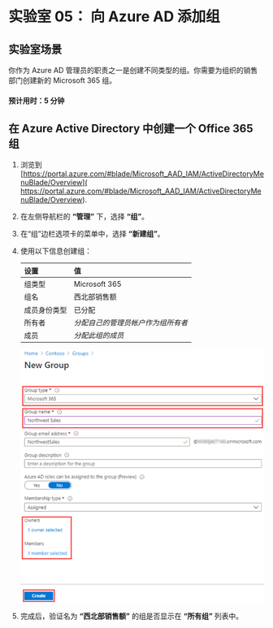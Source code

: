 ﻿---
lab:
    title: '05 - 向 Azure AD 添加组'
    learning path: '01'
    module: '模块 02 - 创建、配置和管理标识'
---

# 实验室 05： 向 Azure AD 添加组

## 实验室场景

你作为 Azure AD 管理员的职责之一是创建不同类型的组。你需要为组织的销售部门创建新的 Microsoft 365 组。

#### 预计用时：5 分钟

## 在 Azure Active Directory 中创建一个 Office 365 组

1. 浏览到 [https://portal.azure.com/#blade/Microsoft_AAD_IAM/ActiveDirectoryMenuBlade/Overview]( https://portal.azure.com/#blade/Microsoft_AAD_IAM/ActiveDirectoryMenuBlade/Overview).

1. 在左侧导航栏的 **“管理”** 下，选择 **“组”**。

1. 在“组”边栏选项卡的菜单中，选择 **“新建组”**。

1. 使用以下信息创建组：

    | **设置**| **值**|
    | :--- | :--- |
    | 组类型| Microsoft 365|
    | 组名| 西北部销售额|
    | 成员身份类型| 已分配|
    | 所有者| *分配自己的管理员帐户作为组所有者*|
    | 成员| *分配此组的成员*|

    ![显示“新建组”边栏选项卡的屏幕图像，其中突出显示了“组类型”、“组名称”、“所有者”和“成员”](./media/lp1-mod2-create-o365-group.png)

1. 完成后，验证名为 **“西北部销售额”** 的组是否显示在 **“所有组”** 列表中。
